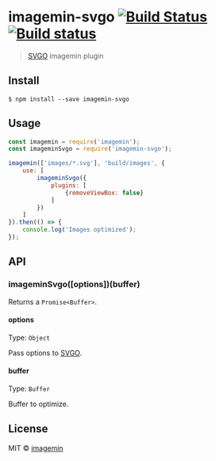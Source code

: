 # imagemin-svgo [![Build Status](https://travis-ci.org/imagemin/imagemin-svgo.svg?branch=master)](https://travis-ci.org/imagemin/imagemin-svgo) [![Build status](https://ci.appveyor.com/api/projects/status/esa7m3u8bcol1mtr/branch/master?svg=true)](https://ci.appveyor.com/project/ShinnosukeWatanabe/imagemin-svgo/branch/master)

> [SVGO](https://github.com/svg/svgo) imagemin plugin


## Install

```
$ npm install --save imagemin-svgo
```


## Usage

```js
const imagemin = require('imagemin');
const imageminSvgo = require('imagemin-svgo');

imagemin(['images/*.svg'], 'build/images', {
	use: [
		imageminSvgo({
			plugins: [
				{removeViewBox: false}
			]
		})
	]
}).then(() => {
	console.log('Images optimized');
});
```


## API

### imageminSvgo([options])(buffer)

Returns a `Promise<Buffer>`.

#### options

Type: `Object`

Pass options to [SVGO](https://github.com/svg/svgo#what-it-can-do).

#### buffer

Type: `Buffer`

Buffer to optimize.


## License

MIT © [imagemin](https://github.com/imagemin)
